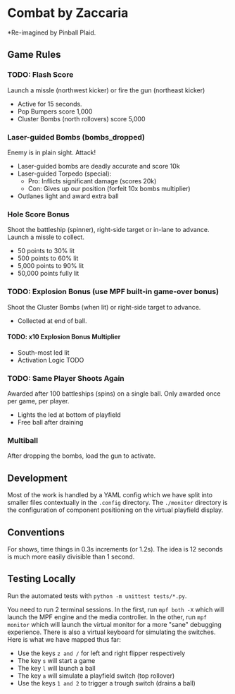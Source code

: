 Combat by Zaccaria
==================

*Re-imagined by Pinball Plaid.

Game Rules
----------

### TODO: Flash Score

Launch a missle (northwest kicker) or fire the gun (northeast kicker)

* Active for 15 seconds.
* Pop Bumpers score 1,000
* Cluster Bombs (north rollovers) score 5,000


### Laser-guided Bombs (bombs_dropped)

Enemy is in plain sight. Attack!

* Laser-guided bombs are deadly accurate and score 10k
* Laser-guided Torpedo (special):
  * Pro: Inflicts significant damage (scores 20k)
  * Con: Gives up our position (forfeit 10x bombs multiplier)
* Outlanes light and award extra ball


### Hole Score Bonus

Shoot the battleship (spinner), right-side target or in-lane to advance.
Launch a missle to collect.

* 50 points to 30% lit
* 500 points to 60% lit
* 5,000 points to 90% lit
* 50,000 points fully lit


### TODO: Explosion Bonus (use MPF built-in game-over bonus)

Shoot the Cluster Bombs (when lit) or right-side target to advance.

* Collected at end of ball.

#### TODO: x10 Explosion Bonus Multiplier

* South-most led lit
* Activation Logic TODO


### TODO: Same Player Shoots Again

Awarded after 100 battleships (spins) on a single ball.
Only awarded once per game, per player.

* Lights the led at bottom of playfield
* Free ball after draining


### Multiball

After dropping the bombs, load the gun to activate.


Development
-----------

Most of the work is handled by a YAML config which we have split into smaller
files contextually in the `.config` directory. The `./monitor` directory
is the configuration of component positioning on the virtual playfield display.

Conventions
-----------

For shows, time things in 0.3s increments (or 1.2s). The idea is 12 seconds
is much more easily divisible than 1 second.

Testing Locally
---------------

Run the automated tests with `python -m unittest tests/*.py`.

You need to run 2 terminal sessions. In the first, run `mpf both -X` which
will launch the MPF engine and the media controller. In the other, run
`mpf monitor` which will launch the virtual monitor for a more "sane"
debugging experience. There is also a virtual keyboard for simulating the
switches. Here is what we have mapped thus far:

* Use the keys `z and /` for left and right flipper respectively
* The key `s` will start a game
* The key `l` will launch a ball
* The key `a` will simulate a playfield switch (top rollover)
* Use the keys `1 and 2` to trigger a trough switch (drains a ball)
